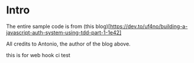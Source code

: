 # Intro

The entire sample code is from (this blog)[https://dev.to/uf4no/building-a-javascript-auth-system-using-tdd-part-1-1e42]

All credits to Antonio, the author of the blog above.

this is for web hook ci test
